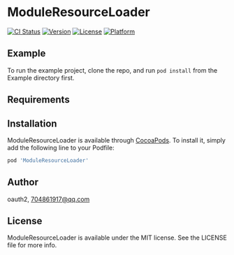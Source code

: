 # ModuleResourceLoader

[![CI Status](https://img.shields.io/travis/oauth2/ModuleResourceLoader.svg?style=flat)](https://travis-ci.org/oauth2/ModuleResourceLoader)
[![Version](https://img.shields.io/cocoapods/v/ModuleResourceLoader.svg?style=flat)](https://cocoapods.org/pods/ModuleResourceLoader)
[![License](https://img.shields.io/cocoapods/l/ModuleResourceLoader.svg?style=flat)](https://cocoapods.org/pods/ModuleResourceLoader)
[![Platform](https://img.shields.io/cocoapods/p/ModuleResourceLoader.svg?style=flat)](https://cocoapods.org/pods/ModuleResourceLoader)

## Example

To run the example project, clone the repo, and run `pod install` from the Example directory first.

## Requirements

## Installation

ModuleResourceLoader is available through [CocoaPods](https://cocoapods.org). To install
it, simply add the following line to your Podfile:

```ruby
pod 'ModuleResourceLoader'
```

## Author

oauth2, 704861917@qq.com

## License

ModuleResourceLoader is available under the MIT license. See the LICENSE file for more info.
